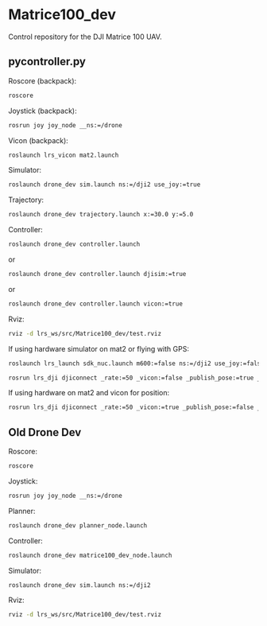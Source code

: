# Matrice100_dev
Control repository for the DJI Matrice 100 UAV.

## pycontroller.py

Roscore (backpack):
```bash
roscore
```

Joystick (backpack):
```bash
rosrun joy joy_node __ns:=/drone
```

Vicon (backpack):
```bash
roslaunch lrs_vicon mat2.launch
```

Simulator:
```bash
roslaunch drone_dev sim.launch ns:=/dji2 use_joy:=true
```

Trajectory:
```bash
roslaunch drone_dev trajectory.launch x:=30.0 y:=5.0
```

Controller:
```bash
roslaunch drone_dev controller.launch
```
or
```bash
roslaunch drone_dev controller.launch djisim:=true
```
or
```bash
roslaunch drone_dev controller.launch vicon:=true
```


Rviz:
```bash
rviz -d lrs_ws/src/Matrice100_dev/test.rviz
```

If using hardware simulator on mat2 or flying with GPS:

```bash
roslaunch lrs_launch sdk_nuc.launch m600:=false ns:=/dji2 use_joy:=false
```

```bash
rosrun lrs_dji djiconnect _rate:=50 _vicon:=false _publish_pose:=true _publish_world_position:=true __ns:=/dji2
```


If using hardware on mat2 and vicon for position:

```bash
rosrun lrs_dji djiconnect _rate:=50 _vicon:=true _publish_pose:=false _publish_world_position:=false __ns:=/dji2
```


## Old Drone Dev

Roscore:
```bash
roscore
```

Joystick:
```bash
rosrun joy joy_node __ns:=/drone
```

Planner:
```bash
roslaunch drone_dev planner_node.launch
```

Controller:
```bash
roslaunch drone_dev matrice100_dev_node.launch
```

Simulator:
```bash
roslaunch drone_dev sim.launch ns:=/dji2
```

Rviz:
```bash
rviz -d lrs_ws/src/Matrice100_dev/test.rviz
```
